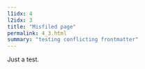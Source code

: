 ```yaml
---
l1idx: 4
l2idx: 3
title: "Misfiled page"
permalink: 4_3.html
summary: "testing conflicting frontmatter"
---
```


Just a test.